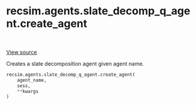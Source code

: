 <div itemscope itemtype="http://developers.google.com/ReferenceObject">
<meta itemprop="name" content="recsim.agents.slate_decomp_q_agent.create_agent" />
<meta itemprop="path" content="Stable" />
</div>

# recsim.agents.slate_decomp_q_agent.create_agent

<!-- Insert buttons -->

<table class="tfo-notebook-buttons tfo-api" align="left">
</table>

<a target="_blank" href="https://github.com/google-research/recsim/tree/master/recsim/agents/slate_decomp_q_agent.py">View
source</a>

<!-- Start diff -->

Creates a slate decomposition agent given agent name.

```python
recsim.agents.slate_decomp_q_agent.create_agent(
    agent_name,
    sess,
    **kwargs
)
```

<!-- Placeholder for "Used in" -->
